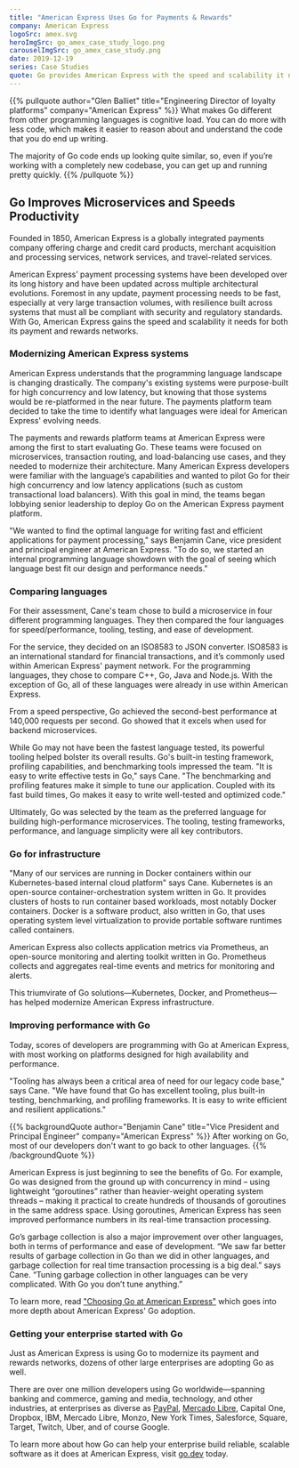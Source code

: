 ```yaml
---
title: "American Express Uses Go for Payments & Rewards"
company: American Express
logoSrc: amex.svg
heroImgSrc: go_amex_case_study_logo.png
carouselImgSrc: go_amex_case_study.png
date: 2019-12-19
series: Case Studies
quote: Go provides American Express with the speed and scalability it needs for both its payment and rewards networks.
---
```


{{% pullquote author="Glen Balliet" title="Engineering Director of loyalty platforms" company="American Express" %}}
What makes Go different from other programming languages is cognitive load. You can do more with less code, which makes it easier to reason about and understand the code that you do end up writing.

The majority of Go code ends up looking quite similar, so, even if you’re working with a completely new codebase, you can get up and running pretty quickly.
{{% /pullquote %}}

## Go Improves Microservices and Speeds Productivity

Founded in 1850, American Express is a globally integrated payments company offering charge and credit card products, merchant acquisition and processing services, network services, and travel-related services.

American Express’ payment processing systems have been developed over its long history and have been updated across multiple architectural evolutions. Foremost in any update, payment processing needs to be fast, especially at very large transaction volumes, with resilience built across systems that must all be compliant with security and regulatory standards. With Go, American Express gains the speed and scalability it needs for both its payment and rewards networks.

### Modernizing American Express systems

American Express understands that the programming language landscape is changing drastically. The company's existing systems were purpose-built for high concurrency and low latency, but knowing that those systems would be re-platformed in the near future. The payments platform team decided to take the time to identify what languages were ideal for American Express' evolving needs.

The payments and rewards platform teams at American Express were among the first to start evaluating Go. These teams were focused on microservices, transaction routing, and load-balancing use cases, and they needed to modernize their architecture. Many American Express developers were familiar with the language’s capabilities and wanted to pilot Go for their high concurrency and low latency applications (such as custom transactional load balancers). With this goal in mind, the teams began lobbying senior leadership to deploy Go on the American Express payment platform.

"We wanted to find the optimal language for writing fast and efficient applications for payment processing," says Benjamin Cane, vice president and principal engineer at American Express. "To do so, we started an internal programming language showdown with the goal of seeing which language best fit our design and performance needs."

### Comparing languages

For their assessment, Cane's team chose to build a microservice in four different programming languages. They then compared the four languages for speed/performance, tooling, testing, and ease of development.

For the service, they decided on an ISO8583 to JSON converter. ISO8583 is an international standard for financial transactions, and it’s commonly used within American Express' payment network. For the programming languages, they chose to compare C++, Go, Java and Node.js. With the exception of Go, all of these languages were already in use within American Express.

From a speed perspective, Go achieved the second-best performance at 140,000 requests per second. Go showed that it excels when used for backend microservices.

While Go may not have been the fastest language tested, its powerful tooling helped bolster its overall results. Go's built-in testing framework, profiling capabilities, and benchmarking tools impressed the team. "It is easy to write effective tests in Go," says Cane. "The benchmarking and profiling features make it simple to tune our application. Coupled with its fast build times, Go makes it easy to write well-tested and optimized code."

Ultimately, Go was selected by the team as the preferred language for building high-performance microservices. The tooling, testing frameworks, performance, and language simplicity were all key contributors.

### Go for infrastructure

"Many of our services are running in Docker containers within our Kubernetes-based internal cloud platform" says Cane. Kubernetes is an open-source container-orchestration system written in Go. It provides clusters of hosts to run container based workloads, most notably Docker containers. Docker is a software product, also written in Go, that uses operating system level virtualization to provide portable software runtimes called containers.

American Express also collects application metrics via Prometheus, an open-source monitoring and alerting toolkit written in Go. Prometheus collects and aggregates real-time events and metrics for monitoring and alerts.

This triumvirate of Go solutions—Kubernetes, Docker, and Prometheus—has helped modernize American Express infrastructure.

### Improving performance with Go

Today, scores of developers are programming with Go at American Express, with most working on platforms designed for high availability and performance.

"Tooling has always been a critical area of need for our legacy code base," says Cane. "We have found that Go has excellent tooling, plus built-in testing, benchmarking, and profiling frameworks. It is easy to write efficient and resilient applications."

{{% backgroundQuote author="Benjamin Cane" title="Vice President and Principal Engineer" company="American Express" %}}
After working on Go, most of our developers don't want to go back to other languages.
{{% /backgroundQuote %}}

American Express is just beginning to see the benefits of Go. For example, Go was designed from the ground up with concurrency in mind – using lightweight “goroutines” rather than heavier-weight operating system threads – making it practical to create hundreds of thousands of goroutines in the same address space. Using goroutines, American Express has seen improved performance numbers in its real-time transaction processing.

Go’s garbage collection is also a major improvement over other languages, both in terms of performance and ease of development. “We saw far better results of garbage collection in Go than we did in other languages, and garbage collection for real time transaction processing is a big deal.” says Cane. “Tuning garbage collection in other languages can be very complicated. With Go you don’t tune anything.”

To learn more, read ["Choosing Go at American Express"](https://americanexpress.io/choosing-go/) which goes into more depth about American Express' Go adoption.

### Getting your enterprise started with Go

Just as American Express is using Go to modernize its payment and rewards networks, dozens of other large enterprises are adopting Go as well.

There are over one million developers using Go worldwide—spanning banking and commerce, gaming and media, technology, and other industries, at enterprises as diverse as [PayPal](https://go.dev/solutions/paypal), [Mercado Libre](https://go.dev/solutions/mercadolibre), Capital One, Dropbox, IBM, Mercado Libre, Monzo, New York Times, Salesforce, Square, Target, Twitch, Uber, and of course Google.

To learn more about how Go can help your enterprise build reliable, scalable software as it does at American Express, visit [go.dev](https://go.dev) today.
